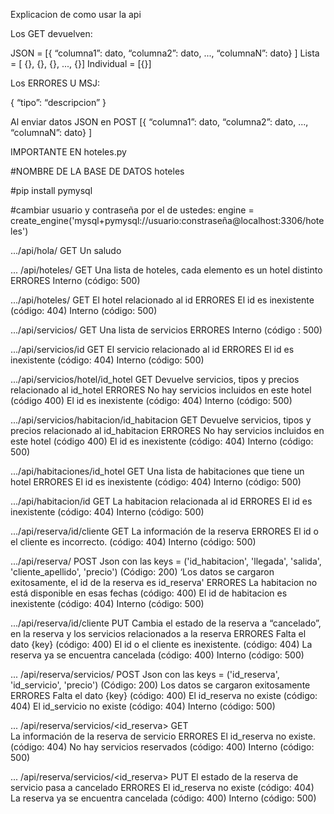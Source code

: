 Explicacion de como usar la api

Los GET devuelven: 

JSON = [{ 
“columna1”: dato, 
“columna2”: dato, 
..., 
“columnaN”: dato}
] 
Lista = [ {}, {}, {}, ..., {}] 
Individual = [{}] 

Los ERRORES U MSJ:

{ 
“tipo”: “descripcion” 
} 

Al enviar datos JSON en POST 
[{ 
“columna1”: dato, 
“columna2”: dato, 
..., 
“columnaN”: dato}
]

IMPORTANTE EN hoteles.py

#NOMBRE DE LA BASE DE DATOS hoteles

#pip install pymysql

#cambiar usuario y contraseña por el de ustedes:
    engine = create_engine('mysql+pymysql://usuario:constraseña@localhost:3306/hoteles')


.../api/hola/ 
    GET 
        Un saludo 

... /api/hoteles/ 
    GET 
        Una lista de hoteles, cada elemento es un hotel distinto 
    ERRORES 
        Interno (código: 500) 

.../api/hoteles/<id> 
    GET 
        El hotel relacionado al id 
    ERRORES 
        El id es inexistente (código:  404) 
        Interno (código: 500) 

.../api/servicios/ 
    GET 
        Una lista de servicios 
    ERRORES 
        Interno (código : 500) 

.../api/servicios/id 
    GET 
        El servicio relacionado al id 
    ERRORES 
        El id es inexistente (código: 404) 
        Interno (código: 500) 

.../api/servicios/hotel/id_hotel 
    GET 
        Devuelve servicios, tipos y precios relacionado al id_hotel
    ERRORES 
        No hay servicios incluidos en este hotel (código 400)
        El id es inexistente (código: 404) 
        Interno (código: 500) 

.../api/servicios/habitacion/id_habitacion 
    GET 
        Devuelve servicios, tipos y precios relacionado al id_habitacion
    ERRORES 
        No hay servicios incluidos en este hotel (código 400)
        El id es inexistente (código: 404) 
        Interno (código: 500)

.../api/habitaciones/id_hotel 
    GET 
        Una lista de habitaciones que tiene un hotel 
    ERRORES 
        El id es inexistente (código: 404) 
        Interno (código: 500) 

.../api/habitacion/id 
    GET 
        La habitacion relacionada al id 
    ERRORES 
        El id es inexistente (código: 404) 
        Interno (código: 500) 

.../api/reserva/id/cliente 
    GET 
        La información de la reserva 
    ERRORES 
        El id o el cliente es incorrecto. (código: 404) 
        Interno (código: 500) 

.../api/reserva/ 
    POST 
        Json con las keys = ('id_habitacion', 'llegada', 'salida', 'cliente_apellido', 'precio') 
        (Código: 200) ‘Los datos se cargaron exitosamente, el id de la reserva es id_reserva' 
    ERRORES 
        La habitacion no está disponible en esas fechas (código: 400) 
        El id de habitacion es inexistente (código: 404) 
        Interno (código: 500) 

.../api/reserva/id/cliente 
    PUT 
        Cambia el estado de la reserva a “cancelado”, en la reserva y los servicios relacionados a la reserva 
    ERRORES 
        Falta el dato {key} (código: 400) 
        El id o el cliente es inexistente. (código: 404) 
        La reserva ya se encuentra cancelada (código: 400) 
        Interno (código: 500) 

... /api/reserva/servicios/ 
    POST 
        Json con las keys = ('id_reserva', 'id_servicio', 'precio') 
    (Código: 200) Los datos se cargaron exitosamente 
    ERRORES 
        Falta el dato {key} (código: 400) 
        El id_reserva no existe (código: 404) 
        El id_servicio no existe (código: 404) 
        Interno (código: 500) 

... /api/reserva/servicios/<id_reserva> 
    GET     
        La información de la reserva de servicio 
    ERRORES 
        El id_reserva no existe. (código: 404) 
        No hay servicios reservados (código: 400) 
        Interno (código: 500) 

... /api/reserva/servicios/<id_reserva> 
    PUT 
        El estado de la reserva de servicio pasa a cancelado 
    ERRORES 
        El id_reserva no existe (código: 404) 
        La reserva ya se encuentra cancelada (código: 400) 
        Interno (código: 500) 
